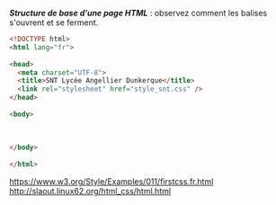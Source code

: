 _**Structure de base d’une page HTML**_ : observez comment les balises s'ouvrent et se ferment.
```html
<!DOCTYPE html>
<html lang="fr">
  
<head>
  <meta charset="UTF-8">
  <title>SNT Lycée Angellier Dunkerque</title>
  <link rel="stylesheet" href="style_snt.css" />
</head>
  
<body>
  
  
  
</body>
  
</html>
```




https://www.w3.org/Style/Examples/011/firstcss.fr.html
http://slaout.linux62.org/html_css/html.html
